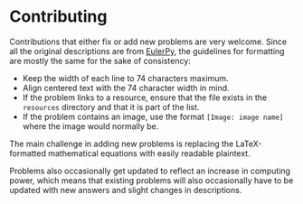 Contributing
============
Contributions that either fix or add new problems are very welcome.
Since all the original descriptions are from
[EulerPy](https://github.com/iKevinY/EulerPy), the guidelines for formatting
are mostly the same for the sake of consistency:

* Keep the width of each line to 74 characters maximum.
* Align centered text with the 74 character width in mind.
* If the problem links to a resource, ensure that the file exists in the
  `resources` directory and that it is part of the list.
* If the problem contains an image, use the format `[Image: image name]` where
  the image would normally be.

The main challenge in adding new problems is replacing the LaTeX-formatted
mathematical equations with easily readable plaintext.

Problems also occasionally get updated to reflect an increase in computing
power, which means that existing problems will also occasionally have to be
updated with new answers and slight changes in descriptions.
